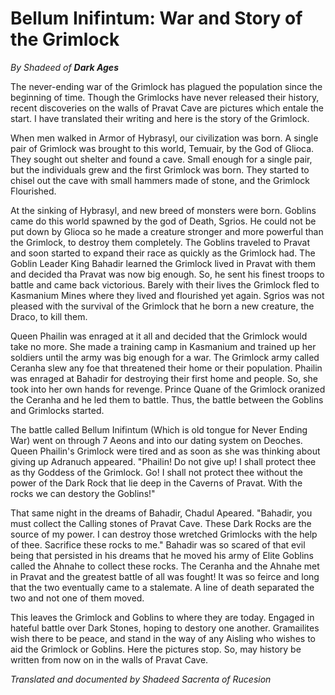 # Bellum Inifintum: War and Story of the Grimlock

_By Shadeed of_ ___Dark Ages___

The never-ending war of the Grimlock has plagued the population since the beginning of time. Though the Grimlocks have never released their history, recent discoveries on the walls of Pravat Cave are pictures which entale the start. I have translated their writing and here is the story of the Grimlock.

When men walked in Armor of Hybrasyl, our civilization was born. A single pair of Grimlock was brought to this world, Temuair, by the God of Glioca. They sought out shelter and found a cave. Small enough for a single pair, but the individuals grew and the first Grimlock was born. They started to chisel out the cave with small hammers made of stone, and the Grimlock Flourished. 

At the sinking of Hybrasyl, and new breed of monsters were born. Goblins came do this world spawned by the god of Death, Sgrios. He could not be put down by Glioca so he made a creature stronger and more powerful than the Grimlock, to destroy them completely. The Goblins traveled to Pravat and soon started to expand their race as quickly as the Grimlock had. The Goblin Leader King Bahadir learned the Grimlock lived in Pravat with them and decided tha Pravat was now big enough. So, he sent his finest troops to battle and came back victorious. Barely with their lives the Grimlock fled to Kasmanium Mines where they lived and flourished yet again. Sgrios was not pleased with the survival of the Grimlock that he born a new creature, the Draco, to kill them.

Queen Phailin was enraged at it all and decided that the Grimlock would take no more. She made a training camp in Kasmanium and trained up her soldiers until the army was big enough for a war. The Grimlock army called Ceranha slew any foe that threatened their home or their population. Phailin was enraged at Bahadir for destroying their first home and people. So, she took into her own hands for revenge. Prince Quane of the Grimlock oranized the Ceranha and he led them to battle. Thus, the battle between the Goblins and Grimlocks started.

The battle called Bellum Inifintum (Which is old tongue for Never Ending War) went on through 7 Aeons and into our dating system on Deoches. Queen Phailin's Grimlock were tired and as soon as she was thinking about giving up Adranuch appeared. "Phailin! Do not give up! I shall protect thee as thy Goddess of the Grimlock. Go! I shall not protect thee without the power of the Dark Rock that lie deep in the Caverns of Pravat. With the rocks we can destory the Goblins!"

That same night in the dreams of Bahadir, Chadul Apeared. "Bahadir, you must collect the Calling stones of Pravat Cave. These Dark Rocks are the source of my power. I can destroy those wretched Grimlocks with the help of thee. Sacrifice these rocks to me." Bahadir was so scared of that evil being that persisted in his dreams that he moved his army of Elite Goblins called the Ahnahe to collect these rocks. The Ceranha and the Ahnahe met in Pravat and the greatest battle of all was fought! It was so feirce and long that the two eventually came to a stalemate. A line of death separated the two and not one of them moved.

This leaves the Grimlock and Goblins to where they are today. Engaged in hateful battle over Dark Stones, hoping to destory one another. Gramailites wish there to be peace, and stand in the way of any Aisling who wishes to aid the Grimlock or Goblins. Here the pictures stop. So, may history be written from now on in the walls of Pravat Cave.

_Translated and documented by Shadeed Sacrenta of Rucesion_
